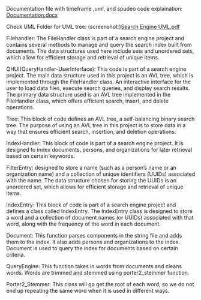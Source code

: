 Documentation file with timeframe ,uml, and spudeo code explaination: [Documentation.docx](https://github.com/tgicherusmu/assignment-4-search-engine-michael-d-and-trevor-g-main/files/11391577/Documentation.docx)

Check UML Folder for UML tree: (screenshot:)[Search Engine UML.pdf](https://github.com/tgicherusmu/assignment-4-search-engine-michael-d-and-trevor-g-main/files/11391556/Search.Engine.UML.pdf)

Filehandler:
The FileHandler class is part of a search engine project and contains several methods to manage and query the search index built from documents. The data structures used here include sets and unordered sets, which allow for efficient storage and retrieval of unique items. 

QHUI(QueryHandler-UserInterface):
This code is part of a search engine project. The main data structure used in this project is an AVL tree, which is implemented through the FileHandler class. An interactive interface for the user to load data files, execute search queries, and display search results. The primary data structure used is an AVL tree implemented in the FileHandler class, which offers efficient search, insert, and delete operations.

Tree:
This block of code defines an AVL tree, a self-balancing binary search tree. The purpose of using an AVL tree in this project is to store data in a way that ensures efficient search, insertion, and deletion operations.

IndexHandler:
This block of code is part of a search engine project. It is designed to index documents, persons, and organizations for later retrieval based on certain keywords.

FilterEntry:
designed to store a name (such as a person’s name or an organization name) and a collection of unique identifiers (UUIDs) associated with the name. The data structure chosen for storing the UUIDs is an unordered set, which allows for efficient storage and retrieval of unique items.

IndexEntry:
This block of code is part of a search engine project and defines a class called IndexEntry. The IndexEntry class is designed to store a word and a collection of document names (or UUIDs) associated with that word, along with the frequency of the word in each document.

Document:
This function parses components in the string file and adds them to the index. It also adds persons and organizations to the index. Document is used to query the index for documents based on certain criteria.

QueryEngine:
This function takes in words from documents and cleans words. Words are trimmed and stemmed using porter2_stemmer function.

Porter2_Stemmer:
This class will go get the root of each word, so we do not end up repeating the same word when it is used in different ways. 
